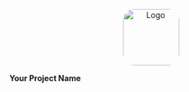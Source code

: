 <p align="center">
  <img src="https://i.postimg.cc/Z5FPx5fm/data-analysis-icon-icons-com-52842.png" alt="Logo" width="100" style="border-radius: 20%;" />
</p>

<strong>Your Project Name</strong>


